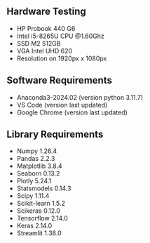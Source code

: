 ## Hardware Testing
- HP Probook 440 G6
- Intel i5-8265U CPU @1.60Ghz
- SSD M2 512GB
- VGA Intel UHD 620
- Resolution on 1920px x 1080px

## Software Requirements
- Anaconda3-2024.02 (version python 3.11.7)
- VS Code (version last updated)
- Google Chrome (version last updated)

## Library Requirements
- Numpy 1.26.4
- Pandas 2.2.3
- Matplotlib 3.8.4
- Seaborn 0.13.2
- Plotly 5.24.1
- Statsmodels 0.14.3
- Scipy 1.11.4
- Scikit-learn 1.5.2
- Scikeras 0.12.0
- Tensorflow 2.14.0
- Keras 2.14.0
- Streamlit 1.38.0
